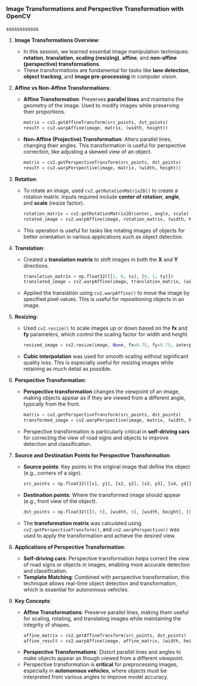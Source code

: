 ### **Image Transformations and Perspective Transformation with OpenCV**
ssssssssssss
1. **Image Transformations Overview**:
   - In this session, we learned essential image manipulation techniques: **rotation**, **translation**, **scaling (resizing)**, **affine**, and **non-affine (perspective) transformations**.
   - These transformations are fundamental for tasks like **lane detection**, **object tracking**, and **image pre-processing** in computer vision.

2. **Affine vs Non-Affine Transformations**:
   - **Affine Transformation**: Preserves **parallel lines** and maintains the geometry of the image. Used to modify images while preserving their proportions.
     ```python
     matrix = cv2.getAffineTransform(src_points, dst_points)
     result = cv2.warpAffine(image, matrix, (width, height))
     ```
   - **Non-Affine (Projective) Transformation**: Alters parallel lines, changing their angles. This transformation is useful for perspective correction, like adjusting a skewed view of an object.
     ```python
     matrix = cv2.getPerspectiveTransform(src_points, dst_points)
     result = cv2.warpPerspective(image, matrix, (width, height))
     ```

3. **Rotation**:
   - To rotate an image, used `cv2.getRotationMatrix2D()` to create a rotation matrix. Inputs required include **center of rotation**, **angle**, and **scale** (resize factor).
     ```python
     rotation_matrix = cv2.getRotationMatrix2D(center, angle, scale)
     rotated_image = cv2.warpAffine(image, rotation_matrix, (width, height))
     ```
   - This operation is useful for tasks like rotating images of objects for better orientation in various applications such as object detection.

4. **Translation**:
   - Created a **translation matrix** to shift images in both the **X** and **Y** directions.
     ```python
     translation_matrix = np.float32([[1, 0, tx], [0, 1, ty]])
     translated_image = cv2.warpAffine(image, translation_matrix, (width, height))
     ```
   - Applied the translation using `cv2.warpAffine()` to move the image by specified pixel values. This is useful for repositioning objects in an image.

5. **Resizing**:
   - Used `cv2.resize()` to scale images up or down based on the **fx** and **fy** parameters, which control the scaling factor for width and height.
     ```python
     resized_image = cv2.resize(image, None, fx=0.75, fy=0.75, interpolation=cv2.INTER_CUBIC)
     ```
   - **Cubic interpolation** was used for smooth scaling without significant quality loss. This is especially useful for resizing images while retaining as much detail as possible.

6. **Perspective Transformation**:
   - **Perspective transformation** changes the viewpoint of an image, making objects appear as if they are viewed from a different angle, typically from the front.
     ```python
     matrix = cv2.getPerspectiveTransform(src_points, dst_points)
     transformed_image = cv2.warpPerspective(image, matrix, (width, height))
     ```
   - Perspective transformation is particularly critical in **self-driving cars** for correcting the view of road signs and objects to improve detection and classification.

7. **Source and Destination Points for Perspective Transformation**:
   - **Source points**: Key points in the original image that define the object (e.g., corners of a sign).
     ```python
     src_points = np.float32([[x1, y1], [x2, y2], [x3, y3], [x4, y4]])
     ```
   - **Destination points**: Where the transformed image should appear (e.g., front view of the object).
     ```python
     dst_points = np.float32([[0, 0], [width, 0], [width, height], [0, height]])
     ```
   - The **transformation matrix** was calculated using `cv2.getPerspectiveTransform()`, and `cv2.warpPerspective()` was used to apply the transformation and achieve the desired view.

8. **Applications of Perspective Transformation**:
   - **Self-driving cars**: Perspective transformation helps correct the view of road signs or objects in images, enabling more accurate detection and classification.
   - **Template Matching**: Combined with perspective transformation, this technique allows real-time object detection and transformation, which is essential for autonomous vehicles.

9. **Key Concepts**:
   - **Affine Transformations**: Preserve parallel lines, making them useful for scaling, rotating, and translating images while maintaining the integrity of shapes.
     ```python
     affine_matrix = cv2.getAffineTransform(src_points, dst_points)
     affine_result = cv2.warpAffine(image, affine_matrix, (width, height))
     ```
   - **Perspective Transformations**: Distort parallel lines and angles to make objects appear as though viewed from a different viewpoint.
   - Perspective transformation is **critical** for preprocessing images, especially in **autonomous vehicles**, where objects must be interpreted from various angles to improve model accuracy.

